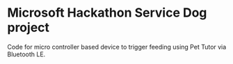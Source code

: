 # Microsoft Hackathon Service Dog project

Code for micro controller based device to trigger feeding using Pet Tutor via Bluetooth LE.

